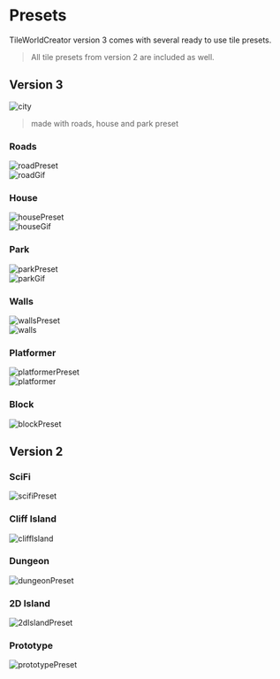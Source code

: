 # Presets

TileWorldCreator version 3 comes with several ready to use tile presets.  
> All tile presets from version 2 are included as well.  

## Version 3

![city](img/city_01.png)  
> made with roads, house and park preset  

### Roads
![roadPreset](img/roadPreset.png)  
![roadGif](img/roadPreset.gif)  

### House
![housePreset](img/housePreset.png)  
![houseGif](img/housePreset.gif)  

### Park
![parkPreset](img/parkPreset.png)  
![parkGif](img/parkPreset.gif)  

### Walls
![wallsPreset](img/roomsPreset.png)  
![walls](img/wallsPreset.gif)  

### Platformer
![platformerPreset](img/platformerPreset.png)  
![platformer](img/platformerPreset.gif)  

### Block
![blockPreset](img/blockPreset.png)  


## Version 2
### SciFi
![scifiPreset](img/scifiPreset.png)  

### Cliff Island
![cliffIsland](img/cliffPreset.png)  

### Dungeon
![dungeonPreset](img/dungeonPreset.png)  

### 2D Island
![2dIslandPreset](img/2DIslandPreset.png)  

### Prototype
![prototypePreset](img/prototypePreset.png)  

